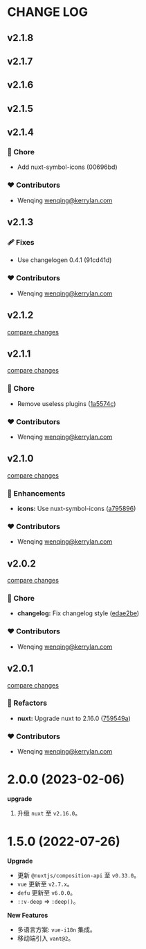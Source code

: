 # CHANGE LOG

## v2.1.8

## v2.1.7

## v2.1.6

## v2.1.5

## v2.1.4


### 🏡 Chore

  - Add nuxt-symbol-icons (00696bd)

### ❤️  Contributors

- Wenqing <wenqing@kerrylan.com>

## v2.1.3


### 🩹 Fixes

  - Use changelogen 0.4.1 (91cd41d)

### ❤️  Contributors

- Wenqing <wenqing@kerrylan.com>

## v2.1.2

[compare changes](https://github.com/yisibell/nuxt-app-starter/compare/v2.1.1...v2.1.2)

## v2.1.1

[compare changes](https://github.com/yisibell/nuxt-app-starter/compare/v2.1.0...v2.1.1)


### 🏡 Chore

  - Remove useless plugins ([1a5574c](https://github.com/yisibell/nuxt-app-starter/commit/1a5574c))

### ❤️  Contributors

- Wenqing <wenqing@kerrylan.com>

## v2.1.0

[compare changes](https://github.com/yisibell/nuxt-app-starter/compare/v2.0.2...v2.1.0)


### 🚀 Enhancements

  - **icons:** Use nuxt-symbol-icons ([a795896](https://github.com/yisibell/nuxt-app-starter/commit/a795896))

### ❤️  Contributors

- Wenqing <wenqing@kerrylan.com>

## v2.0.2

[compare changes](https://github.com/yisibell/nuxt-app-starter/compare/v2.0.1...v2.0.2)


### 🏡 Chore

  - **changelog:** Fix changelog style ([edae2be](https://github.com/yisibell/nuxt-app-starter/commit/edae2be))

### ❤️  Contributors

- Wenqing <wenqing@kerrylan.com>

## v2.0.1

[compare changes](https://github.com/yisibell/nuxt-app-starter/compare/v2.0.0...v2.0.1)


### 💅 Refactors

  - **nuxt:** Upgrade nuxt to 2.16.0 ([759549a](https://github.com/yisibell/nuxt-app-starter/commit/759549a))

### ❤️  Contributors

- Wenqing <wenqing@kerrylan.com>


# 2.0.0 (2023-02-06)

**upgrade**

1. 升级 `nuxt` 至 `v2.16.0`。

# 1.5.0 (2022-07-26)

**Upgrade**

- 更新 `@nuxtjs/composition-api` 至 `v0.33.0`。
- `vue` 更新至 `v2.7.x`。
- `defu` 更新至 `v6.0.0`。
- `::v-deep` => `:deep()`。

**New Features**

- 多语言方案: `vue-i18n` 集成。
- 移动端引入 `vant@2`。


